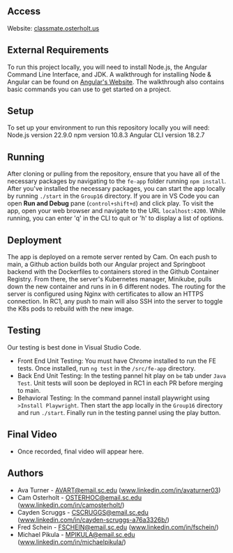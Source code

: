 ## Access

Website: [classmate.osterholt.us](https://classmate.osterholt.us/)

## External Requirements

To run this project locally, you will need to install Node.js, the Angular Command Line Interface, and JDK.
A walkthrough for installing Node & Angular can be found on [Angular's Website](https://angular.dev/tools/cli/setup-local).
The walkthrough also contains basic commands you can use to get started on a project.

## Setup

To set up your environment to run this repository locally you will need:
Node.js version 22.9.0
npm version 10.8.3
Angular CLI version 18.2.7

## Running

After cloning or pulling from the repository, ensure that you have all of the necessary packages by navigating to the `fe-app` folder running `npm install`.
After you've installed the necessary packages, you can start the app locally by running `./start` in the `Group16` directory. If you are in VS Code you can open **Run and Debug** pane (`control+shift+d`) and click play.
To visit the app, open your web browser and navigate to the URL `localhost:4200`.
While running, you can enter 'q' in the CLI to quit or 'h' to display a list of options.

## Deployment

The app is deployed on a remote server rented by Cam. On each push to main, a Github action builds both our Angular project and Springboot backend with the Dockerfiles to containers stored in the Github Container Registry. From there, the server's Kubernetes manager, Minikube, pulls down the new container and runs in in 6 different nodes. The routing for the server is configured using Nginx with certificates to allow an HTTPS connection. In RC1, any push to main will also SSH into the server to toggle the K8s pods to rebuild with the new image.

## Testing

Our testing is best done in Visual Studio Code.

- Front End Unit Testing: You must have Chrome installed to run the FE tests. Once installed, run `ng test` in the `/src/fe-app` directory.
- Back End Unit Testing: In the testing pannel hit play on `be` tab under `Java Test`. Unit tests will soon be deployed in RC1 in each PR before merging to main.
- Behavioral Testing: In the command pannel install playwright using `>Install Playwright`. Then start the app locally in the `Group16` directory and run `./start`. Finally run in the testing pannel using the play button.

## Final Video

- Once recorded, final video will appear here.

## Authors

- Ava Turner - <AVART@email.sc.edu> (www.linkedin.com/in/avaturner03)
- Cam Osterholt - <OSTERHOC@email.sc.edu> (www.linkedin.com/in/camosterholt/)
- Cayden Scruggs - <CSCRUGGS@email.sc.edu> (www.linkedin.com/in/cayden-scruggs-a76a3326b/)
- Fred Schein - <FSCHEIN@email.sc.edu> (www.linkedin.com/in/fschein/)
- Michael Pikula - <MPIKULA@email.sc.edu> (www.linkedin.com/in/michaelpikula/)

